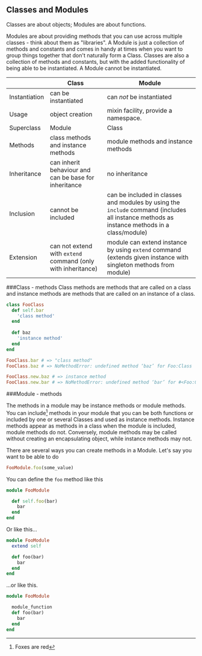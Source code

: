 ## Classes and Modules

Classes are about objects; Modules are about functions.

Modules are about providing methods that you can use across multiple classes - think about them as "libraries". A Module is just a collection of methods and constants and comes in handy at times when you want to group things together that don't naturally form a Class. Classes are also a collection of methods and constants, but with the added functionality of being able to be instantiated. A Module cannot be instantiated. 

|               | Class                                                        | Module                                                                                                                                      |
|---------------|--------------------------------------------------------------|---------------------------------------------------------------------------------------------------------------------------------------------|
| Instantiation | can be instantiated                                          | can *not* be instantiated                                                                                                                   |
| Usage         | object creation                                              | mixin facility, provide a namespace.                                                                                                        |
| Superclass    | Module                                                       | Class                                                                                                                                       |
| Methods       | class methods and instance methods                           | module methods and instance methods                                                                                                         |
| Inheritance   | can inherit behaviour and can be base for inheritance        | no inheritance                                                                                                                              |
| Inclusion     | cannot be included                                           | can be included in classes and modules by using the `include` command (includes all instance methods as instance methods in a class/module) |
| Extension     | can not extend with `extend` command (only with inheritance) | module can extend instance by using `extend` command (extends given instance with singleton methods from module)                            |

###Class - methods
Class methods are methods that are called on a class and instance methods are methods that are called on an instance of a class.

```ruby
class FooClass
  def self.bar
    'class method'
  end
  
  def baz
    'instance method'
  end
end

FooClass.bar # => "class method"
FooClass.baz # => NoMethodError: undefined method ‘baz’ for Foo:Class

FooClass.new.baz # => instance method
FooClass.new.bar # => NoMethodError: undefined method ‘bar’ for #<Foo:0x1e820>

```


###Module - methods

The methods in a module may be instance methods or module methods. You can include[^1] methods in your module that you can be both functions or included by one or several Classes and used as instance methods. Instance methods appear as methods in a class when the module is included, module methods do not. Conversely, module methods may be called without creating an encapsulating object, while instance methods may not.



There are several ways you can create methods in a Module. Let's say you want to be able to do
```ruby
FooModule.foo(some_value)
```
You can define the `foo` method like this
```ruby
module FooModule

  def self.foo(bar)
    bar
  end
end
```
Or like this...
```ruby
module FooModule
  extend self

  def foo(bar)
    bar
  end
end
```
...or like this.
```ruby
module FooModule

  module_function
  def foo(bar)
    bar
  end
end
```

[^1]: Foxes are red




